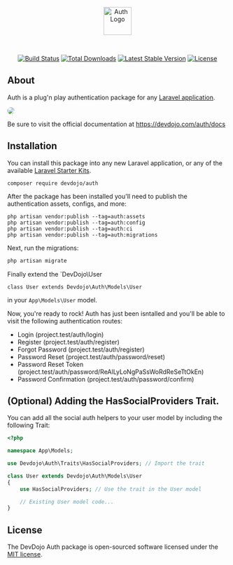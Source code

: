 <p align="center"><a href="https://devdojo.com" target="_blank"><img src="https://cdn.devdojo.com/images/april2024/dd-auth-logo.png" width="auto" height="64px" alt="Auth Logo"></a></p>
<br>
<p align="center">
<a href="https://github.com/thedevdojo/auth/actions"><img src="https://github.com/thedevdojo/auth/workflows/tests/badge.svg" alt="Build Status"></a>
<a href="https://packagist.org/packages/devdojo/auth"><img src="https://img.shields.io/packagist/dt/devdojo/auth" alt="Total Downloads"></a>
<a href="https://packagist.org/packages/devdojo/auth"><img src="https://img.shields.io/packagist/v/devdojo/auth" alt="Latest Stable Version"></a>
<a href="https://packagist.org/packages/devdojo/auth"><img src="https://img.shields.io/packagist/l/devdojo/auth" alt="License"></a>
</p>

## About

Auth is a plug'n play authentication package for any <a href="https://laravel.com" target="_blank">Laravel application</a>.

<a href="https://devdojo.com/auth" target="_blank"><img src="https://cdn.devdojo.com/images/june2024/devdojo-auth-image.png" class="w-full h-full" style="border-radius:10px" /></a>

Be sure to visit the official documentation at <a href="https://devdojo.com/auth/docs" target="_blank">https://devdojo.com/auth/docs</a>

## Installation

You can install this package into any new Laravel application, or any of the available <a href="https://devdojo.com/auth/docs/install" target="_blank">Laravel Starter Kits</a>.

```
composer require devdojo/auth
```

After the package has been installed you'll need to publish the authentication assets, configs, and more:

```
php artisan vendor:publish --tag=auth:assets
php artisan vendor:publish --tag=auth:config
php artisan vendor:publish --tag=auth:ci
php artisan vendor:publish --tag=auth:migrations
```

Next, run the migrations:

```php
php artisan migrate
```

Finally extend the `DevDojo\User

```
class User extends Devdojo\Auth\Models\User
```

in your `App\Models\User` model. 

Now, you're ready to rock! Auth has just been isntalled and you'll be able to visit the following authentication routes:

 - Login (project.test/auth/login)
 - Register (project.test/auth/register)
 - Forgot Password (project.test/auth/register)
 - Password Reset (project.test/auth/password/reset)
 - Password Reset Token (project.test/auth/password/ReAlLyLoNgPaSsWoRdReSeTtOkEn)
 - Password Confirmation (project.test/auth/password/confirm)

## (Optional) Adding the HasSocialProviders Trait.

You can add all the social auth helpers to your user model by including the following Trait:

```php
<?php

namespace App\Models;

use Devdojo\Auth\Traits\HasSocialProviders; // Import the trait

class User extends Devdojo\Auth\Models\User
{
    use HasSocialProviders; // Use the trait in the User model

    // Existing User model code...
}
```

## License

The DevDojo Auth package is open-sourced software licensed under the [MIT license](https://opensource.org/licenses/MIT).
